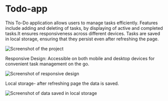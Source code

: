 # Todo-app
This To-Do application allows users to manage tasks efficiently. Features include adding and deleting of tasks, by displaying of active and completed tasks.It ensures responsiveness across different devices. Tasks are saved in local storage, ensuring that they persist even after refreshing the page.

![Screenshot of the project](https://github.com/user-attachments/assets/df8b9e3d-126a-424d-961c-565596f1c586)

Responsive Design: Accessible on both mobile and desktop devices for 
convenient task management on the go.

![Screenshot of responsive design](https://github.com/user-attachments/assets/8ad3d0f8-2ec0-4a8e-ae27-959697704d71)

Local storage- after refreshing page the data is saved.

![Screenshot of data saved in local storage](https://github.com/user-attachments/assets/0e8082db-997d-4614-b8a4-75e08f4490ad)
